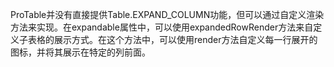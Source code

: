 ProTable并没有直接提供Table.EXPAND_COLUMN功能，但可以通过自定义渲染方法来实现。在expandable属性中，可以使用expandedRowRender方法来自定义子表格的展示方式。在这个方法中，可以使用render方法自定义每一行展开的图标，并将其展示在特定的列前面。

